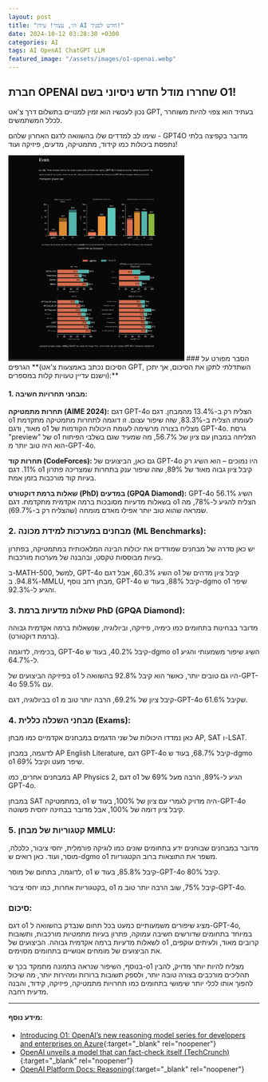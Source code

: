 ```yaml
---
layout: post
title: "הי, עצור! עידן AI חדש לפניך!"
date: 2024-10-12 03:28:30 +0300
categories: AI
tags: AI OpenAI ChatGPT LLM
featured_image: "/assets/images/o1-openai.webp"
---
```

## **חברת OPENAI שחררו מודל חדש ניסיוני בשם O1!**

נכון לעכשיו הוא זמין למנויים בתשלום דרך צ'אט GPT, בעתיד הוא צפוי להיות משוחרר לכלל המשתמשים.

שימו לב למדדים שלו בהשוואה לדגם האחרון שלהם - GPT4O
מדובר בקפיצה בלתי נתפסת ביכולות כמו קידוד, מתמטיקה, מדעים, פיזיקה ועוד!

<img src="/assets/images/o1-evals.png" alt="תיאור התמונה" style="max-width:70%;">
### הסבר מפורט על הגרפים
**(הסיכום נכתב באמצעות צ'אט GPT, השתדלתי לתקן את הסיכום, אך יתכן וישנם עדיין טעויות קלות במספרים):**

#### 1. מבחני תחרויות חשיבה:
**תחרות מתמטיקה (AIME 2024):**
דגם GPT-4o הצליח רק ב-13.4% מהמבחן.
דגם o1 לעומתו הצליח ב-83.3%, שזה שיפור עצום. זו דוגמה לתחרות מתמטיקה מתקדמת מאוד, ודגם o1 מצליח בצורה מרשימה לעומת היכולות הקודמות של GPT-4o.
גרסת "preview" של o1 הצליחה במבחן עם ציון של 56.7%, מה שמעיד שגם בשלבי הפיתוח הוא היה טוב יותר מ-GPT-4o.

**תחרות קוד (CodeForces):**
גם כאן, הביצועים של GPT-4o היו נמוכים – הוא השיג רק 11%.
דגם o1 קיבל ציון גבוה מאוד של 89%, שזה שיפור ענק בתחרות שמצריכה פתרון בעיות קוד מורכבות בזמן אמת.

**שאלות ברמת דוקטורט (PhD) במדעים (GPQA Diamond):**
GPT-4o השיג 56.1% בשאלות מדעיות מסובכות ברמה אקדמית מתקדמת.
דגם o1 הצליח להגיע ל-78%, מה שמראה שהוא טוב יותר אפילו מאדם מומחה (שהצליח רק ב-69.7%).

### 2. מבחנים במערכות למידת מכונה (ML Benchmarks):
יש כאן סדרה של מבחנים שמודדים את יכולות הבינה המלאכותית במתמטיקה, בפתרון בעיות מבוססות טקסט, ובהבנה של מערכות מורכבות.

ב-MATH-500, למשל, GPT-4o השיג 60.3%, אבל דגם o1 קיבל ציון מדהים של 94.8%.
ב-MMLU, מבחן רחב נוסף, GPT-4o קיבל 88%, בעוד ש-dgmo o1 שיפר והגיע ל-92.3%.

### 3. שאלות מדעיות ברמת PhD (GPQA Diamond):
מדובר בבחינות בתחומים כמו כימיה, פיזיקה, וביולוגיה, שנשאלות ברמה אקדמית גבוהה (ברמת דוקטורט).

בכימיה, לדוגמה, GPT-4o קיבל 40.2%, בעוד ש-dgmo o1 השיג שיפור משמעותי והגיע ל-64.7%.

בפיזיקה הביצועים של o1 היו גם טובים יותר, כאשר הוא קיבל 92.8% בהשוואה ל-GPT-4o עם 59.5%.

בביולוגיה, דגם o1 קיבל ציון של 69.2%, הרבה יותר טוב מ-GPT-4o שקיבל 61.6%.

### 4. מבחני השכלה כללית (Exams):
כאן נמדדו היכולות של שני הדגמים במבחנים אקדמיים כמו מבחן AP, SAT ו-LSAT.

לדוגמה, במבחן AP English Literature, דגם GPT-4o קיבל 68.7%, בעוד ש-dgmo o1 שיפר מעט וקיבל 69%.

במבחנים אחרים, כמו AP Physics 2, דגם o1 הגיע ל-89%, הרבה מעל 69% של GPT-4o.

במבחן SAT במתמטיקה, o1 היה מדויק לגמרי עם ציון של 100%, בעוד ש-GPT-4o קיבל ציון דומה של 100%, אבל מדובר בבחינה יחסית פשוטה.

### 5. קטגוריות של מבחן MMLU:
מדובר במבחנים שבוחנים ידע בתחומים שונים כמו לוגיקה פורמלית, יחסי ציבור, כלכלה, מוסר, ועוד. כאן רואים ש-dgmo o1 משפר את התוצאות ברוב הקטגוריות.

לדוגמה, בתחום של מוסר, o1 קיבל 85.8%, בעוד ש-GPT-4o קיבל 80%.

בקטגוריות אחרות, כמו יחסי ציבור, o1 קיבל 75%, שוב הרבה יותר טוב מ-GPT-4o.

### סיכום:
דגם o1 מציג שיפורים משמעותיים כמעט בכל תחום שנבדק בהשוואה ל-GPT-4o, במיוחד בתחומים שדורשים חשיבה עמוקה, פתרון בעיות מתמטיות מורכבות, ותשובות לשאלות מדעיות ברמה אקדמית גבוהה. הביצועים של o1 קרובים מאוד, ולעיתים עוקפים, את הביצועים של מומחים אנושיים בתחומים מסוימים.

בנוסף, השיפור שנראה בתמונה מתמקד בכך ש-o1 מצליח להיות יותר מדויק, להבין תהליכים מורכבים בצורה טובה יותר, ולספק תשובות ברורות ומהירות יותר, מה שיכול להפוך אותו לכלי יותר שימושי בתחומים כמו תחרויות מתמטיקה, פיזיקה, קידוד, והבנה מדעית רחבה.

----

#### מידע נוסף:

- [Introducing O1: OpenAI’s new reasoning model series for developers and enterprises on Azure](https://azure.microsoft.com/en-us/blog/introducing-o1-openais-new-reasoning-model-series-for-developers-and-enterprises-on-azure/){:target="_blank" rel="noopener"}
- [OpenAI unveils a model that can fact-check itself (TechCrunch)](https://techcrunch.com/2024/09/12/openai-unveils-a-model-that-can-fact-check-itself/){:target="_blank" rel="noopener"}
- [OpenAI Platform Docs: Reasoning](https://platform.openai.com/docs/guides/reasoning){:target="_blank" rel="noopener"}
